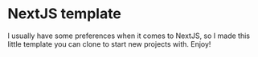# NextJS template

I usually have some preferences when it comes to NextJS, so I made this little template you can clone to start new projects with. Enjoy!
